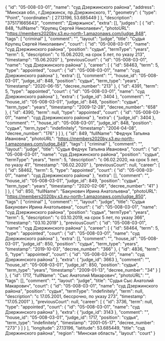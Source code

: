 {
    "id": "05-008-03-01",
    "name": "суд Дзержинского района",
    "address": "Минская обл., г.Дзержинск, пр.Дзержинского, 1",
    "geometry": {
        "type": "Point",
        "coordinates": [
            27.13196,
            53.685449
        ]
    },
    "description": "375171665643",
    "comment": "Дзяржынск",
    "extra": [],
    "judges": [
        {
            "id": 848,
            "fullName": "Крупец Сергей Николаевич",
            "photoURL": "https://members2020by.s3.eu-north-1.amazonaws.com/judge_848",
            "tags": [
                "criminal"
            ],
            "comment": "",
            "layout": "judge",
            "title": "Судья Крупец Сергей Николаевич",
            "court": {
                "id": "05-008-03-01",
                "name": "суд Дзержинского района",
                "position": "судья",
                "termType": "years",
                "term": 5,
                "description": "c 15.06.2020, на срок 5 лет, по указу 213",
                "timestamp": "15.06.2020"
            },
            "previousCourt": {
                "id": "05-008-03-01",
                "name": "суд Дзержинского района"
            },
            "career": [
                {
                    "id": 58463,
                    "term": 5,
                    "type": "appointed",
                    "court": {
                        "id": "05-008-03-01",
                        "name": "суд Дзержинского района"
                    },
                    "extra": [],
                    "comment": "",
                    "house_id": "05-008-03-01",
                    "judge_id": 848,
                    "position": "судья",
                    "term_type": "years",
                    "timestamp": "2020-06-15",
                    "decree_number": "213"
                },
                {
                    "id": 4391,
                    "term": 5,
                    "type": "appointed",
                    "court": {
                        "id": "05-008-03-01",
                        "name": "суд Дзержинского района"
                    },
                    "extra": {
                        "judge_id": 3404
                    },
                    "comment": "",
                    "house_id": "05-008-03-01",
                    "judge_id": 848,
                    "position": "судья",
                    "term_type": "years",
                    "timestamp": "2009-12-28",
                    "decree_number": "658"
                },
                {
                    "id": 4390,
                    "term": null,
                    "type": "appointed",
                    "court": {
                        "id": "05-008-03-01",
                        "name": "суд Дзержинского района"
                    },
                    "extra": {
                        "judge_id": 3404
                    },
                    "comment": "",
                    "house_id": "05-008-03-01",
                    "judge_id": 848,
                    "position": "судья",
                    "term_type": "indefinitely",
                    "timestamp": "2004-04-08",
                    "decree_number": "176"
                }
            ]
        },
        {
            "id": 849,
            "fullName": "Федчук Татьяна Ивановна",
            "photoURL": "https://members2020by.s3.eu-north-1.amazonaws.com/judge_849",
            "tags": [
                "criminal"
            ],
            "comment": "",
            "layout": "judge",
            "title": "Судья Федчук Татьяна Ивановна",
            "court": {
                "id": "05-008-03-01",
                "name": "суд Дзержинского района",
                "position": "судья",
                "termType": "years",
                "term": 5,
                "description": "c 06.02.2020, на срок 5 лет, по указу 41",
                "timestamp": "06.02.2020"
            },
            "previousCourt": null,
            "career": [
                {
                    "id": 58462,
                    "term": 5,
                    "type": "appointed",
                    "court": {
                        "id": "05-008-03-01",
                        "name": "суд Дзержинского района"
                    },
                    "extra": [],
                    "comment": "",
                    "house_id": "05-008-03-01",
                    "judge_id": 849,
                    "position": "судья",
                    "term_type": "years",
                    "timestamp": "2020-02-06",
                    "decree_number": "41"
                }
            ]
        },
        {
            "id": 850,
            "fullName": "Бакунович Ирина Анатольевна",
            "photoURL": "https://members2020by.s3.eu-north-1.amazonaws.com/judge_850",
            "tags": [
                "criminal"
            ],
            "comment": "",
            "layout": "judge",
            "title": "Судья Бакунович Ирина Анатольевна",
            "court": {
                "id": "05-008-03-01",
                "name": "суд Дзержинского района",
                "position": "судья",
                "termType": "years",
                "term": 5,
                "description": "c 03.10.2019, на срок 5 лет, по указу 366",
                "timestamp": "03.10.2019"
            },
            "previousCourt": {
                "id": "05-008-03-01",
                "name": "суд Дзержинского района"
            },
            "career": [
                {
                    "id": 58464,
                    "term": 5,
                    "type": "appointed",
                    "court": {
                        "id": "05-008-03-01",
                        "name": "суд Дзержинского района"
                    },
                    "extra": [],
                    "comment": "",
                    "house_id": "05-008-03-01",
                    "judge_id": 850,
                    "position": "судья",
                    "term_type": "years",
                    "timestamp": "2019-10-03",
                    "decree_number": "366"
                },
                {
                    "id": 4836,
                    "term": 5,
                    "type": "appointed",
                    "court": {
                        "id": "05-008-03-01",
                        "name": "суд Дзержинского района"
                    },
                    "extra": {
                        "judge_id": 3663
                    },
                    "comment": "",
                    "house_id": "05-008-03-01",
                    "judge_id": 850,
                    "position": "судья",
                    "term_type": "years",
                    "timestamp": "2009-01-13",
                    "decree_number": "34"
                }
            ]
        },
        {
            "id": 1717,
            "fullName": "Сыс Анатолий Макарович",
            "photoURL": "",
            "tags": [],
            "comment": "",
            "layout": "judge",
            "title": "Судья Сыс Анатолий Макарович",
            "court": {
                "id": "05-008-03-01",
                "name": "суд Дзержинского района",
                "position": "судья",
                "termType": "indefinitely",
                "term": null,
                "description": "c 17.05.2001, бессрочно, по указу 273",
                "timestamp": "17.05.2001"
            },
            "previousCourt": null,
            "career": [
                {
                    "id": 3736,
                    "term": null,
                    "type": "appointed",
                    "court": {
                        "id": "05-008-03-01",
                        "name": "суд Дзержинского района"
                    },
                    "extra": {
                        "judge_id": 3143
                    },
                    "comment": "",
                    "house_id": "05-008-03-01",
                    "judge_id": 1717,
                    "position": "судья",
                    "term_type": "indefinitely",
                    "timestamp": "2001-05-17",
                    "decree_number": "273"
                }
            ]
        }
    ],
    "longitude": 27.13196,
    "latitude": 53.685449,
    "title": "суд Дзержинского района",
    "region": "Минская область",
    "layout": "court"
}